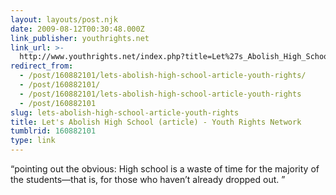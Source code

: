 ```yaml
---
layout: layouts/post.njk
date: 2009-08-12T00:30:48.000Z
link_publisher: youthrights.net
link_url: >-
  http://www.youthrights.net/index.php?title=Let%27s_Abolish_High_School_%28article%29
redirect_from:
  - /post/160882101/lets-abolish-high-school-article-youth-rights/
  - /post/160882101/
  - /post/160882101/lets-abolish-high-school-article-youth-rights
  - /post/160882101
slug: lets-abolish-high-school-article-youth-rights
title: Let's Abolish High School (article) - Youth Rights Network
tumblrid: 160882101
type: link
---
```

<p>&ldquo;pointing out the obvious: High school is a waste of time for the majority of the students—that is, for those who haven’t already dropped out. &rdquo;</p>

